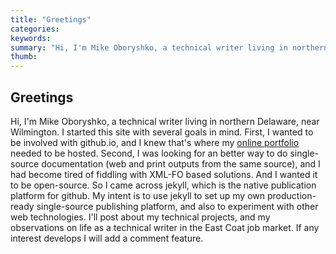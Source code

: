 ```yaml
---
title: "Greetings"
categories:
keywords: 
summary: "Hi, I'm Mike Oboryshko, a technical writer living in northern Delaware, near Wilmington. I started this site with several goals in mind. First, I wanted to be involved with github.io, and I knew that's where my online portfolio needed to be hosted. Second, I was looking for an better way to do single-source documentation (web and print outputs from the same source), and I had become tired of fiddling with XML-FO based solutions. And I wanted it to be open-source. So I came across jekyll, which is the native publication platform for github. My intent is to use jekyll to set up my own production-ready single-source publishing platform, and also to experiment with other web technologies. I'll post about my technical projects, and my observations on life as a technical writer in the East Coat job market. If any interest develops I will add a comment feature."
thumb: 
---
```


## Greetings
Hi, I'm Mike Oboryshko, a technical writer living in northern Delaware, near Wilmington. I started this site with several goals in mind. First, I wanted to be involved with github.io, and I knew that's where my [online portfolio](../pages/general/portfolio.html) needed to be hosted. Second, I was looking for an better way to do single-source documentation (web and print outputs from the same source), and I had become tired of fiddling with XML-FO based solutions. And I wanted it to be open-source. So I came across jekyll, which is the native publication platform for github. My intent is to use jekyll to set up my own production-ready single-source publishing platform, and also to experiment with other web technologies. I'll post about my technical projects, and my observations on life as a technical writer in the East Coat job market. If any interest develops I will add a comment feature.

